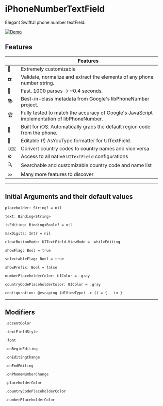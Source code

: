 # iPhoneNumberTextField

Elegant SwiftUI phone number textField.

[![Demo][1]][1]

##  Features

| |Features |
--------------------------|------------------------------------------------------------
🎨 | Extremely customizable
:phone: | Validate, normalize and extract the elements of any phone number string.
:checkered_flag: | Fast. 1000 parses -> ~0.4 seconds.
:books: | Best-in-class metadata from Google's libPhoneNumber project.
:trophy: | Fully tested to match the accuracy of Google's JavaScript implementation of libPhoneNumber.
:iphone: | Built for iOS. Automatically grabs the default region code from the phone.
📝 | Editable (!) AsYouType formatter for UITextField.
:us: | Convert country codes to country names and vice versa
⚙️ | Access to all native `UITextField` configurations
🔍 | Searchable and customizable country code and name list
∞ | Many more features to discover

---
## Initial Arguments and their default values

`placeholder: String? = nil`

`text: Binding<String>`

`isEditing: Binding<Bool>? = nil`

`maxDigits: Int? = nil`

`clearButtonMode: UITextField.ViewMode = .whileEditing`

`showFlag: Bool = true`

`selectableFlag: Bool = true`

`showPrefix: Bool = false`

`numberPlaceholderColor: UIColor = .gray`

`countryCodePlaceholderColor: UIColor = .gray`

`configuration: @escaping (UIViewType) -> () = { _ in }`

---
## Modifiers

`.accentColor`

`.textFieldStyle`

`.font`

`.onBeginEditing`

`.onEditingChange`

`.onEndEditing`

`.onPhoneNumberChange`

`.placeholderColor `

`.countryCodePlaceholderColor`

`.numberPlaceholderColor`


  [1]: https://i.stack.imgur.com/5Jvig.gif
